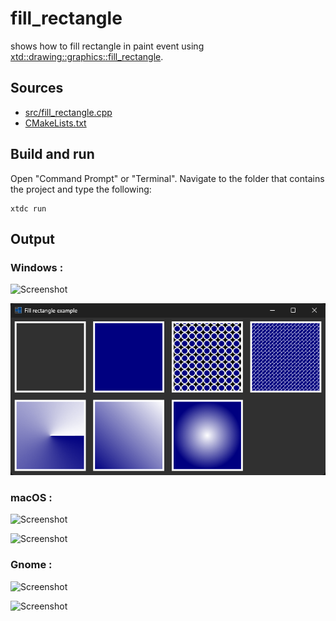# fill_rectangle

shows how to fill rectangle in paint event using [xtd::drawing::graphics::fill_rectangle](https://gammasoft71.github.io/xtd/reference_guides/latest/classxtd_1_1drawing_1_1graphics.html#a95cbb9db2b86bf32b92d30c1a8021c7c).

## Sources

* [src/fill_rectangle.cpp](src/fill_rectangle.cpp)
* [CMakeLists.txt](CMakeLists.txt)

## Build and run

Open "Command Prompt" or "Terminal". Navigate to the folder that contains the project and type the following:

```shell
xtdc run
```

## Output

### Windows :

![Screenshot](../../../../docs/pictures/examples/fill_rectangle_w.png)

![Screenshot](../../../../docs/pictures/examples/fill_rectangle_wd.png)

### macOS :

![Screenshot](../../../../docs/pictures/examples/fill_rectangle_m.png)

![Screenshot](../../../../docs/pictures/examples/fill_rectangle_md.png)

### Gnome :

![Screenshot](../../../../docs/pictures/examples/fill_rectangle_g.png)

![Screenshot](../../../../docs/pictures/examples/fill_rectangle_gd.png)
